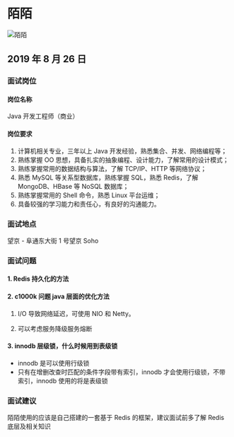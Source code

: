 # 陌陌

![陌陌](https://s2.ax1x.com/2020/01/07/l6D8W6.jpg)

## 2019 年 8 月 26 日

### 面试岗位

#### 岗位名称

Java 开发工程师（商业）

#### 岗位要求

1. 计算机相关专业，三年以上 Java 开发经验，熟悉集合、并发、网络编程等；
2. 熟练掌握 OO 思想，具备扎实的抽象编程、设计能力，了解常用的设计模式；
3. 熟练掌握常用的数据结构与算法，了解 TCP/IP、HTTP 等网络协议；
4. 熟悉 MySQL 等关系型数据库，熟练掌握 SQL，熟悉 Redis，了解 MongoDB、HBase 等 NoSQL 数据库；
5. 熟练掌握常用的 Shell 命令，熟悉 Linux 平台运维；
6. 具备较强的学习能力和责任心，有良好的沟通能力。

### 面试地点

望京 - 阜通东大街 1 号望京 Soho

### 面试问题

#### 1. Redis 持久化的方法


#### 2. c1000k 问题 java 层面的优化方法

1. I/O 导致网络延迟，可使用 NIO 和 Netty。

2. 可以考虑服务降级服务熔断

#### 3. innodb 层级锁，什么时候用到表级锁

- innodb 是可以使用行级锁
- 只有在增删改查时匹配的条件字段带有索引，innodb 才会使用行级锁，不带索引，innodb 使用的将是表级锁

### 面试建议

陌陌使用的应该是自己搭建的一套基于 Redis 的框架，建议面试前多了解 Redis 底层及相关知识





<comment-comment/>